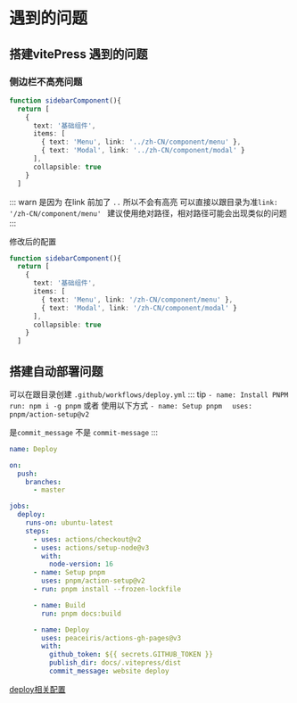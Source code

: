 # 遇到的问题
## 搭建vitePress 遇到的问题

### 侧边栏不高亮问题
```ts
function sidebarComponent(){
  return [
    {
      text: '基础组件',
      items: [
        { text: 'Menu', link: '../zh-CN/component/menu' },
        { text: 'Modal', link: '../zh-CN/component/modal' }
      ],
      collapsible: true
    }
  ]
```

::: warn
是因为 在link 前加了 `..` 所以不会有高亮
可以直接以跟目录为准`link: '/zh-CN/component/menu' `
建议使用绝对路径，相对路径可能会出现类似的问题
:::

修改后的配置
```ts
function sidebarComponent(){
  return [
    {
      text: '基础组件',
      items: [
        { text: 'Menu', link: '/zh-CN/component/menu' },
        { text: 'Modal', link: '/zh-CN/component/modal' }
      ],
      collapsible: true
    }
  ]
```

## 搭建自动部署问题
可以在跟目录创建 `.github/workflows/deploy.yml`
::: tip
`- name: Install PNPM`
` run: npm i -g pnpm`
或者 使用以下方式
`- name: Setup pnpm`
`  uses: pnpm/action-setup@v2`

是`commit_message` 不是 `commit-message`
:::

```yaml
name: Deploy

on:
  push:
    branches:
      - master

jobs:
  deploy:
    runs-on: ubuntu-latest
    steps:
      - uses: actions/checkout@v2
      - uses: actions/setup-node@v3
        with:
          node-version: 16
      - name: Setup pnpm
        uses: pnpm/action-setup@v2
      - run: pnpm install --frozen-lockfile

      - name: Build
        run: pnpm docs:build

      - name: Deploy
        uses: peaceiris/actions-gh-pages@v3
        with:
          github_token: ${{ secrets.GITHUB_TOKEN }}
          publish_dir: docs/.vitepress/dist
          commit_message: website deploy
```

[deploy相关配置](https://vuepress.vuejs.org/)